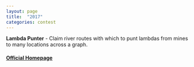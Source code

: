 ```yaml
---
layout: page
title:  "2017"
categories: contest
---
```

**Lambda Punter** - Claim river routes with which to punt lambdas from mines to many locations across a graph.

#### [Official Homepage](https://icfpcontest2017.github.io/)
